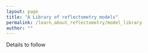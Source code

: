```yaml
---
layout: page
title: "A Library of reflectometry models"
permalink: /learn_about_reflectometry/model_library
author: ""
---
```


Details to follow
